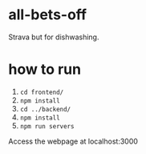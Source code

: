 # all-bets-off
Strava but for dishwashing.

# how to run
1. `cd frontend/`
2. `npm install`
3. `cd ../backend/`
4. `npm install`
5. `npm run servers`

Access the webpage at localhost:3000
